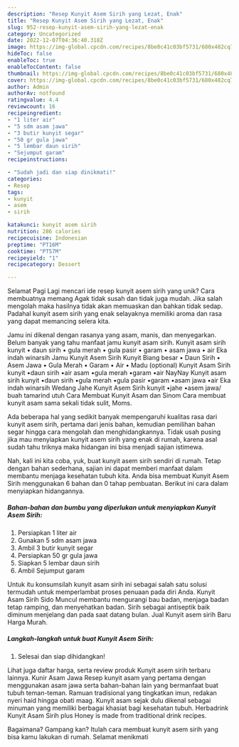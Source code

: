 ```yaml
---
description: "Resep Kunyit Asem Sirih yang Lezat, Enak"
title: "Resep Kunyit Asem Sirih yang Lezat, Enak"
slug: 952-resep-kunyit-asem-sirih-yang-lezat-enak
category: Uncategorized
date: 2022-12-07T04:36:40.318Z
image: https://img-global.cpcdn.com/recipes/8be0c41c03bf5731/680x482cq70/kunyit-asem-sirih-foto-resep-utama.jpg
hideToc: false
enableToc: true
enableTocContent: false
thumbnail: https://img-global.cpcdn.com/recipes/8be0c41c03bf5731/680x482cq70/kunyit-asem-sirih-foto-resep-utama.jpg
cover: https://img-global.cpcdn.com/recipes/8be0c41c03bf5731/680x482cq70/kunyit-asem-sirih-foto-resep-utama.jpg
author: Admin
authorAv: notfound
ratingvalue: 4.4
reviewcount: 16
recipeingredient:
- "1 liter air"
- "5 sdm asam jawa"
- "3 butir kunyit segar"
- "50 gr gula jawa"
- "5 lembar daun sirih"
- "Sejumput garam"
recipeinstructions:

- "Sudah jadi dan siap dinikmati!"
categories:
- Resep
tags:
- kunyit
- asem
- sirih

katakunci: kunyit asem sirih 
nutrition: 286 calories
recipecuisine: Indonesian
preptime: "PT16M"
cooktime: "PT57M"
recipeyield: "1"
recipecategory: Dessert

---
```



Selamat Pagi Lagi mencari ide resep kunyit asem sirih yang unik? Cara membuatnya memang Agak tidak susah dan tidak juga mudah. Jika salah mengolah maka hasilnya tidak akan memuaskan dan bahkan tidak sedap. Padahal kunyit asem sirih yang enak selayaknya memiliki aroma dan rasa yang dapat memancing selera kita.


Jamu ini dikenal dengan rasanya yang asam, manis, dan menyegarkan. Belum banyak yang tahu manfaat jamu kunyit asam sirih. Kunyit asam sirih kunyit • daun sirih • gula merah • gula pasir • garam • asam jawa • air Eka indah winarsih Jamu Kunyit Asem Sirih Kunyit Biang besar • Daun Sirih • Asem Jawa • Gula Merah • Garam • Air • Madu (optional) Kunyit Asam Sirih kunyit •daun sirih •air asam •gula merah •garam •air NayNay Kunyit asam sirih kunyit •daun sirih •gula merah •gula pasir •garam •asam jawa •air Eka indah winarsih Wedang Jahe Kunyit Asem Sirih kunyit •jahe •asem jawa/ buah tamarind utuh Cara Membuat Kunyit Asam dan Sinom Cara membuat kunyit asam sama sekali tidak sulit, Moms.

Ada beberapa hal yang sedikit banyak mempengaruhi kualitas rasa dari kunyit asem sirih, pertama dari jenis bahan, kemudian pemilihan bahan segar hingga cara mengolah dan menghidangkannya. Tidak usah pusing jika mau menyiapkan kunyit asem sirih yang enak di rumah, karena asal sudah tahu triknya maka hidangan ini bisa menjadi sajian istimewa.


Nah, kali ini kita coba, yuk, buat kunyit asem sirih sendiri di rumah. Tetap dengan bahan sederhana, sajian ini dapat memberi manfaat dalam membantu menjaga kesehatan tubuh kita. Anda bisa membuat Kunyit Asem Sirih menggunakan 6 bahan dan 0 tahap pembuatan. Berikut ini cara dalam menyiapkan hidangannya.

<!--inarticleads1-->

##### Bahan-bahan dan bumbu yang diperlukan untuk menyiapkan Kunyit Asem Sirih:

1. Persiapkan 1 liter air
1. Gunakan 5 sdm asam jawa
1. Ambil 3 butir kunyit segar
1. Persiapkan 50 gr gula jawa
1. Siapkan 5 lembar daun sirih
1. Ambil Sejumput garam


Untuk itu konsumsilah kunyit asam sirih ini sebagai salah satu solusi termudah untuk memperlambat proses penuaan pada diri Anda. Kunyit Asam Sirih Sido Muncul membantu mengurangi bau badan, menjaga badan tetap ramping, dan menyehatkan badan. Sirih sebagai antiseptik baik diminum menjelang dan pada saat datang bulan. Jual Kunyit asem sirih Baru Harga Murah. 

<!--inarticleads2-->

##### Langkah-langkah untuk buat Kunyit Asem Sirih:


1. Selesai dan siap dihidangkan!

Lihat juga daftar harga, serta review produk Kunyit asem sirih terbaru lainnya. Kunir Asam Jawa Resep kunyit asam yang pertama dengan menggunakan asam jawa serta bahan-bahan lain yang bermanfaat buat tubuh teman-teman. Ramuan tradisional yang tingkatkan imun, redakan nyeri haid hingga obati maag. Kunyit asam sejak dulu dikenal sebagai minuman yang memiliki berbagai khasiat bagi kesehatan tubuh. Herbadrink Kunyit Asam Sirih plus Honey is made from traditional drink recipes. 

Bagaimana? Gampang kan? Itulah cara membuat kunyit asem sirih yang bisa kamu lakukan di rumah. Selamat menikmati
